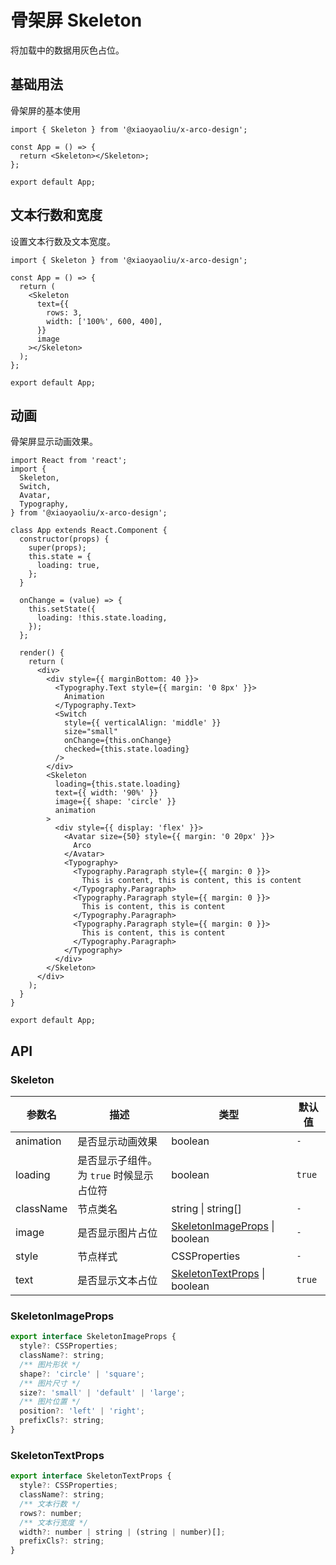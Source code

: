 # 骨架屏 Skeleton

将加载中的数据用灰色占位。

## 基础用法

骨架屏的基本使用

```tsx
import { Skeleton } from '@xiaoyaoliu/x-arco-design';

const App = () => {
  return <Skeleton></Skeleton>;
};

export default App;
```

## 文本行数和宽度

设置文本行数及文本宽度。

```tsx
import { Skeleton } from '@xiaoyaoliu/x-arco-design';

const App = () => {
  return (
    <Skeleton
      text={{
        rows: 3,
        width: ['100%', 600, 400],
      }}
      image
    ></Skeleton>
  );
};

export default App;
```

## 动画

骨架屏显示动画效果。

```tsx
import React from 'react';
import {
  Skeleton,
  Switch,
  Avatar,
  Typography,
} from '@xiaoyaoliu/x-arco-design';

class App extends React.Component {
  constructor(props) {
    super(props);
    this.state = {
      loading: true,
    };
  }

  onChange = (value) => {
    this.setState({
      loading: !this.state.loading,
    });
  };

  render() {
    return (
      <div>
        <div style={{ marginBottom: 40 }}>
          <Typography.Text style={{ margin: '0 8px' }}>
            Animation
          </Typography.Text>
          <Switch
            style={{ verticalAlign: 'middle' }}
            size="small"
            onChange={this.onChange}
            checked={this.state.loading}
          />
        </div>
        <Skeleton
          loading={this.state.loading}
          text={{ width: '90%' }}
          image={{ shape: 'circle' }}
          animation
        >
          <div style={{ display: 'flex' }}>
            <Avatar size={50} style={{ margin: '0 20px' }}>
              Arco
            </Avatar>
            <Typography>
              <Typography.Paragraph style={{ margin: 0 }}>
                This is content, this is content, this is content
              </Typography.Paragraph>
              <Typography.Paragraph style={{ margin: 0 }}>
                This is content, this is content
              </Typography.Paragraph>
              <Typography.Paragraph style={{ margin: 0 }}>
                This is content, this is content
              </Typography.Paragraph>
            </Typography>
          </div>
        </Skeleton>
      </div>
    );
  }
}

export default App;
```

## API

### Skeleton

| 参数名    | 描述                                     | 类型                                                 | 默认值 |
| --------- | ---------------------------------------- | ---------------------------------------------------- | ------ |
| animation | 是否显示动画效果                         | boolean                                              | `-`    |
| loading   | 是否显示子组件。为 `true` 时候显示占位符 | boolean                                              | `true` |
| className | 节点类名                                 | string \| string[]                                   | `-`    |
| image     | 是否显示图片占位                         | [SkeletonImageProps](#skeletonimageprops) \| boolean | `-`    |
| style     | 节点样式                                 | CSSProperties                                        | `-`    |
| text      | 是否显示文本占位                         | [SkeletonTextProps](#skeletontextprops) \| boolean   | `true` |

### SkeletonImageProps

```js
export interface SkeletonImageProps {
  style?: CSSProperties;
  className?: string;
  /** 图片形状 */
  shape?: 'circle' | 'square';
  /** 图片尺寸 */
  size?: 'small' | 'default' | 'large';
  /** 图片位置 */
  position?: 'left' | 'right';
  prefixCls?: string;
}
```

### SkeletonTextProps

```js
export interface SkeletonTextProps {
  style?: CSSProperties;
  className?: string;
  /** 文本行数 */
  rows?: number;
  /** 文本行宽度 */
  width?: number | string | (string | number)[];
  prefixCls?: string;
}
```
